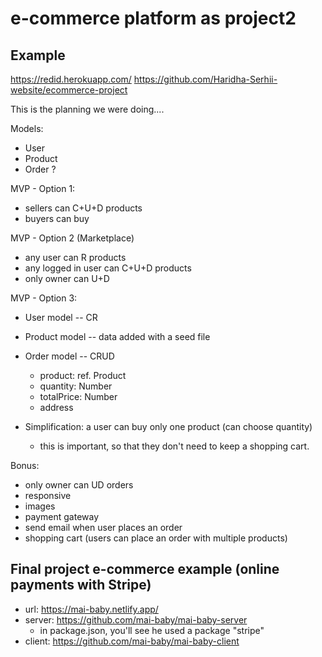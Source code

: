 

# e-commerce platform as project2



## Example

https://redid.herokuapp.com/
https://github.com/Haridha-Serhii-website/ecommerce-project



This is the planning we were doing....


Models:
- User
- Product
- Order ?


MVP - Option 1:
- sellers can C+U+D products
- buyers can buy


MVP - Option 2 (Marketplace)
- any user can R products
- any logged in user can C+U+D products
- only owner can U+D


MVP - Option 3:
- User model -- CR
- Product model -- data added with a seed file
- Order model -- CRUD
  - product: ref. Product
  - quantity: Number
  - totalPrice: Number
  - address

- Simplification: a user can buy only one product (can choose quantity)
  - this is important, so that they don't need to keep a shopping cart.


Bonus:
- only owner can UD orders
- responsive 
- images
- payment gateway 
- send email when user places an order
- shopping cart (users can place an order with multiple products)



## Final project e-commerce example (online payments with Stripe)

- url: https://mai-baby.netlify.app/
- server: https://github.com/mai-baby/mai-baby-server
  - in package.json, you'll see he used a package "stripe"
- client: https://github.com/mai-baby/mai-baby-client



